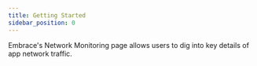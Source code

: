 ```yaml
---
title: Getting Started
sidebar_position: 0
---
```


Embrace's Network Monitoring page allows users to dig into key details of app network traffic.